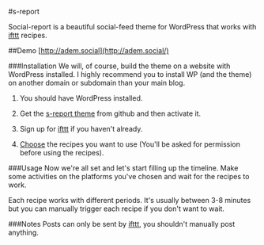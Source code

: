 #s-report

Social-report is a beautiful social-feed theme for WordPress that works with [ifttt](http://ifttt.com/) recipes.

##Demo
[http://adem.social](http://adem.social/)

###Installation
We will, of course, build the theme on a website with WordPress installed. I highly recommend you to install WP (and the theme) on another domain or subdomain than your main blog.

1. You should have WordPress installed.

2. Get the [s-report theme](https://github.com/ademilter/s-report) from github and then activate it.

3. Sign up for [ifttt](http://ifttt.com/) if you haven't already.

4. [Choose](https://ifttt.com/p/ademilter) the recipes you want to use (You'll be asked for permission before using the recipes).

###Usage
Now we're all set and let's start filling up the timeline. Make some activities on the platforms you've chosen and wait for the recipes to work.

Each recipe works with different periods. It's usually between 3-8 minutes but you can manually trigger each recipe if you don't want to wait.

###Notes
Posts can only be sent by [ifttt](http://ifttt.com/), you shouldn't manually post anything.
